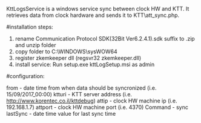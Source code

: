 KttLogsService is a windows service sync between clock HW and KTT.
It retrieves data from clock hardware and sends it to KTT\att_sync.php.

#installation steps:

1. rename Communication Protocol SDK(32Bit Ver6.2.4.1).sdk suffix to .zip and unzip folder
2. copy folder to C:\WINDOWS\sysWOW64
3. register zkemkeeper dll (regsvr32 zkemkeeper.dll)
4. install service: Run setup.exe kttLogSetup.msi as admin

#configuration:

from - date time from when data should be syncronized (i.e. 15/09/2017_00:00)
ktturi - KTT server address (i.e. http://www.korentec.co.il/kttdebug)
attip - clock HW machine ip (i.e. 192.168.1.7)
attport - clock HW machine port (i.e. 4370)
Command - sync
lastSync - date time value for last sync time

